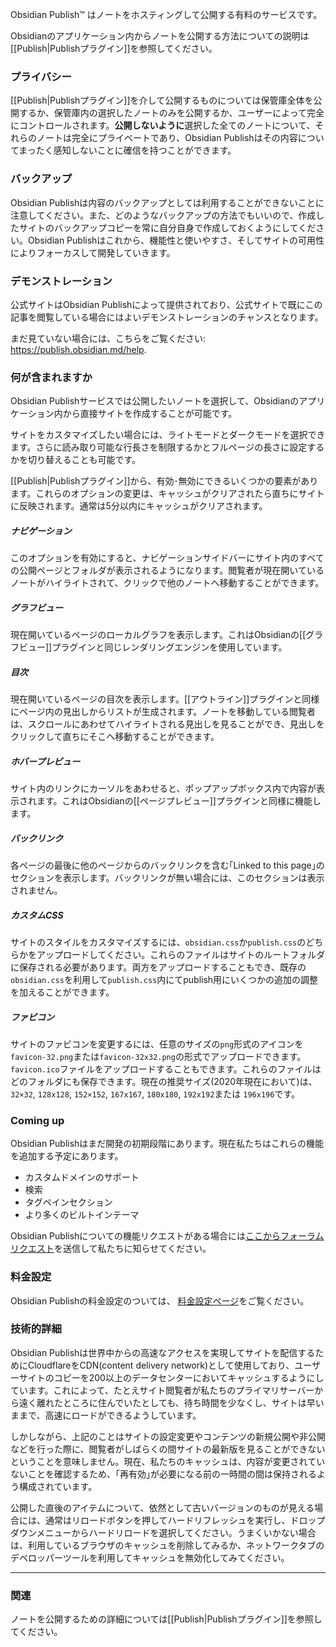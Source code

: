 Obsidian Publish™ はノートをホスティングして公開する有料のサービスです。

Obsidianのアプリケーション内からノートを公開する方法についての説明は[[Publish|Publishプラグイン]]を参照してください。

### プライバシー

[[Publish|Publishプラグイン]]を介して公開するものについては保管庫全体を公開するか、保管庫内の選択したノートのみを公開するか、ユーザーによって完全にコントロールされます。**公開しないように**選択した全てのノートについて、それらのノートは完全にプライベートであり、Obsidian Publishはその内容についてまったく感知しないことに確信を持つことができます。

### バックアップ

Obsidian Publishは内容のバックアップとしては利用することができないことに注意してください。また、どのようなバックアップの方法でもいいので、作成したサイトのバックアップコピーを常に自分自身で作成しておくようにしてください。Obsidian Publishはこれから、機能性と使いやすさ、そしてサイトの可用性によりフォーカスして開発していきます。

### デモンストレーション

公式サイトはObsidian Publishによって提供されており、公式サイトで既にこの記事を閲覧している場合にはよいデモンストレーションのチャンスとなります。

まだ見ていない場合には、こちらをご覧ください: https://publish.obsidian.md/help.

### 何が含まれますか

Obsidian Publishサービスでは公開したいノートを選択して、Obsidianのアプリケーション内から直接サイトを作成することが可能です。

サイトをカスタマイズしたい場合には、ライトモードとダークモードを選択できます。さらに読み取り可能な行長さを制限するかとフルページの長さに設定するかを切り替えることも可能です。

[[Publish|Publishプラグイン]]から、有効･無効にできるいくつかの要素があります。これらのオプションの変更は、キャッシュがクリアされたら直ちにサイトに反映されます。通常は5分以内にキャッシュがクリアされます。

##### ナビゲーション

このオプションを有効にすると、ナビゲーションサイドバーにサイト内のすべての公開ページとフォルダが表示されるようになります。閲覧者が現在開いているノートがハイライトされて、クリックで他のノートへ移動することができます。

##### グラフビュー

現在開いているページのローカルグラフを表示します。これはObsidianの[[グラフビュー]]プラグインと同じレンダリングエンジンを使用しています。

##### 目次

現在開いているページの目次を表示します。[[アウトライン]]プラグインと同様にページ内の見出しからリストが生成されます。ノートを移動している閲覧者は、スクロールにあわせてハイライトされる見出しを見ることができ、見出しをクリックして直ちにそこへ移動することができます。

##### ホバープレビュー

サイト内のリンクにカーソルをあわせると、ポップアップボックス内で内容が表示されます。これはObsidianの[[ページプレビュー]]プラグインと同様に機能します。

##### バックリンク

各ページの最後に他のページからのバックリンクを含む｢Linked to this page｣のセクションを表示します。バックリンクが無い場合には、このセクションは表示されません。

##### カスタムCSS

サイトのスタイルをカスタマイズするには、`obsidian.css`か`publish.css`のどちらかをアップロードしてください。これらのファイルはサイトのルートフォルダに保存される必要があります。両方をアップロードすることもでき、既存の`obsidian.css`を利用して`publish.css`内にてpublish用にいくつかの追加の調整を加えることができます。

##### ファビコン

サイトのファビコンを変更するには、任意のサイズの`png`形式のアイコンを `favicon-32.png`または`favicon-32x32.png`の形式でアップロードできます。`favicon.ico`ファイルをアップロードすることもできます。これらのファイルはどのフォルダにも保存できます。現在の推奨サイズ(2020年現在において)は、`32×32`, `128x128`, `152×152`, `167x167`, `180x180`, `192x192`または `196x196`です。

### Coming up

Obsidian Publishはまだ開発の初期段階にあります。現在私たちはこれらの機能を追加する予定にあります。

- カスタムドメインのサポート
- 検索
- タグペインセクション
- より多くのビルトインテーマ

Obsidian Publishについての機能リクエストがある場合には[ここからフォーラムリクエスト](https://forum.obsidian.md/)を送信して私たちに知らせてください。

### 料金設定

Obsidian Publishの料金設定のついては、 [料金設定ページ](https://obsidian.md/pricing)をご覧ください。

### 技術的詳細

Obsidian Publishは世界中からの高速なアクセスを実現してサイトを配信するためにCloudflareをCDN(content delivery network)として使用しており、ユーザーサイトのコピーを200以上のデータセンターにおいてキャッシュするようにしています。これによって、たとえサイト閲覧者が私たちのプライマリサーバーから遠く離れたところに住んでいたとしても、待ち時間を少なくし、サイトは早いままで、高速にロードができるようしています。

しかしながら、上記のことはサイトの設定変更やコンテンツの新規公開や非公開などを行った際に、閲覧者がしばらくの間サイトの最新版を見ることができないということを意味しません。現在、私たちのキャッシュは、内容が変更されていないことを確認するため、｢再有効｣が必要になる前の一時間の間は保持されるよう構成されています。

公開した直後のアイテムについて、依然として古いバージョンのものが見える場合には、通常はリロードボタンを押してハードリフレッシュを実行し、ドロップダウンメニューからハードリロードを選択してください。うまくいかない場合は、利用しているブラウザのキャッシュを削除してみるか、ネットワークタブのデベロッパーツールを利用してキャッシュを無効化してみてください。

---

### 関連

ノートを公開するための詳細については[[Publish|Publishプラグイン]]を参照してください。